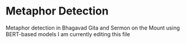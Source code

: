 # Metaphor Detection 
Metaphor detection in Bhagavad Gita and Sermon on the Mount using BERT-based models
I am currently editing this file

